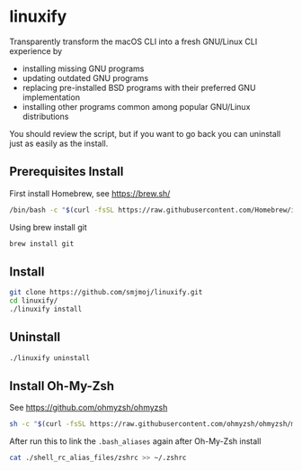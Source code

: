 # linuxify

Transparently transform the macOS CLI into a fresh GNU/Linux CLI experience by

- installing missing GNU programs
- updating outdated GNU programs
- replacing pre-installed BSD programs with their preferred GNU implementation
- installing other programs common among popular GNU/Linux distributions

You should review the script, but if you want to go back you can uninstall just
as easily as the install.

## Prerequisites Install

First install Homebrew, see https://brew.sh/

```bash
/bin/bash -c "$(curl -fsSL https://raw.githubusercontent.com/Homebrew/install/HEAD/install.sh)"
```

Using brew install git

```bash
brew install git
```

## Install

```bash
git clone https://github.com/smjmoj/linuxify.git
cd linuxify/
./linuxify install
```

## Uninstall

```bash
./linuxify uninstall
```

## Install Oh-My-Zsh

See https://github.com/ohmyzsh/ohmyzsh

```bash
sh -c "$(curl -fsSL https://raw.githubusercontent.com/ohmyzsh/ohmyzsh/master/tools/install.sh)"
```

After run this to link the `.bash_aliases` again after Oh-My-Zsh install

```bash
cat ./shell_rc_alias_files/zshrc >> ~/.zshrc
```




